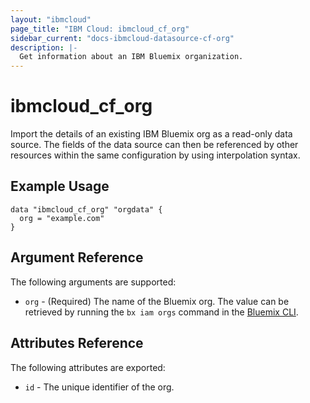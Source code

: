 ```yaml
---
layout: "ibmcloud"
page_title: "IBM Cloud: ibmcloud_cf_org"
sidebar_current: "docs-ibmcloud-datasource-cf-org"
description: |-
  Get information about an IBM Bluemix organization.
---
```


# ibmcloud\_cf_org

Import the details of an existing IBM Bluemix org as a read-only data source. The fields of the data source can then be referenced by other resources within the same configuration by using interpolation syntax. 

## Example Usage

```hcl
data "ibmcloud_cf_org" "orgdata" {
  org = "example.com"
}
```

## Argument Reference

The following arguments are supported:

* `org` - (Required) The name of the Bluemix org. The value can be retrieved by running the `bx iam orgs` command in the [Bluemix CLI](https://console.ng.bluemix.net/docs/cli/reference/bluemix_cli/index.html#getting-started).

## Attributes Reference

The following attributes are exported:

* `id` - The unique identifier of the org.  
